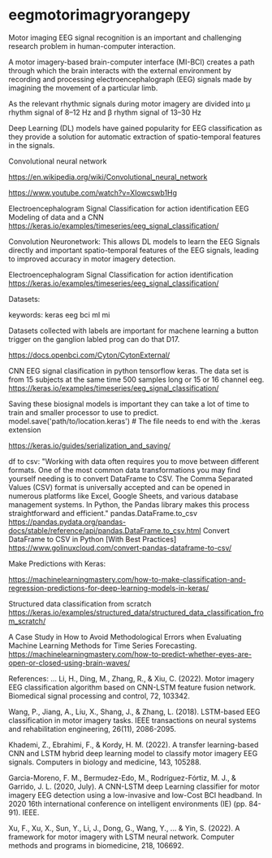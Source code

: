 # eegmotorimagryorangepy

Motor imaging EEG signal recognition is an important and challenging research problem in human-computer interaction. 

A motor imagery-based brain-computer interface (MI-BCI) creates a path through which the brain interacts with the external environment by recording and processing electroencephalograph (EEG) signals made by imagining the movement of a particular limb.

As the relevant rhythmic signals during motor imagery are divided into μ rhythm signal of 8–12 Hz and β rhythm signal of 13–30 Hz 

Deep Learning (DL) models have gained popularity for EEG classification as they provide a solution for automatic extraction of spatio-temporal features in the signals. 

Convolutional neural network

https://en.wikipedia.org/wiki/Convolutional_neural_network

https://www.youtube.com/watch?v=XIowcswb1Hg

Electroencephalogram Signal Classification for action identification
EEG Modeling of data and a CNN
https://keras.io/examples/timeseries/eeg_signal_classification/

Convolution Neuronetwork:
This allows DL models to learn the EEG Signals directly and important spatio-temporal features of the EEG signals, leading to improved accuracy in motor imagery detection.

Electroencephalogram Signal Classification for action identification
https://keras.io/examples/timeseries/eeg_signal_classification/

Datasets:

keywords: keras eeg bci ml mi

Datasets collected with labels are important for machene learning a button trigger on the ganglion labled prog can do that D17.

https://docs.openbci.com/Cyton/CytonExternal/

CNN EEG signal clasification in python tensorflow keras.
The data set is from 15 subjects at the same time 500 samples long or 15 or 16 channel eeg.
https://keras.io/examples/timeseries/eeg_signal_classification/

Saving these biosignal models is important they can take a lot of time to train and smaller processor to use to predict. 
model.save('path/to/location.keras')  # The file needs to end with the .keras extension

https://keras.io/guides/serialization_and_saving/

df to csv:
"Working with data often requires you to move between different formats. One of the most common data transformations you may find yourself needing is to convert DataFrame to CSV. The Comma Separated Values (CSV) format is universally accepted and can be opened in numerous platforms like Excel, Google Sheets, and various database management systems. In Python, the Pandas library makes this process straightforward and efficient."
pandas.DataFrame.to_csv
https://pandas.pydata.org/pandas-docs/stable/reference/api/pandas.DataFrame.to_csv.html
Convert DataFrame to CSV in Python [With Best Practices]
https://www.golinuxcloud.com/convert-pandas-dataframe-to-csv/

Make Predictions with Keras:

https://machinelearningmastery.com/how-to-make-classification-and-regression-predictions-for-deep-learning-models-in-keras/

Structured data classification from scratch
https://keras.io/examples/structured_data/structured_data_classification_from_scratch/

A Case Study in How to Avoid Methodological Errors when
Evaluating Machine Learning Methods for Time Series Forecasting.
https://machinelearningmastery.com/how-to-predict-whether-eyes-are-open-or-closed-using-brain-waves/

References:
...
Li, H., Ding, M., Zhang, R., & Xiu, C. (2022). Motor imagery EEG classification algorithm based on CNN-LSTM feature fusion network. Biomedical signal processing and control, 72, 103342.

Wang, P., Jiang, A., Liu, X., Shang, J., & Zhang, L. (2018). LSTM-based EEG classification in motor imagery tasks. IEEE transactions on neural systems and rehabilitation engineering, 26(11), 2086-2095.

Khademi, Z., Ebrahimi, F., & Kordy, H. M. (2022). A transfer learning-based CNN and LSTM hybrid deep learning model to classify motor imagery EEG signals. Computers in biology and medicine, 143, 105288.

Garcia-Moreno, F. M., Bermudez-Edo, M., Rodríguez-Fórtiz, M. J., & Garrido, J. L. (2020, July). A CNN-LSTM deep Learning classifier for motor imagery EEG detection using a low-invasive and low-Cost BCI headband. In 2020 16th international conference on intelligent environments (IE) (pp. 84-91). IEEE.

Xu, F., Xu, X., Sun, Y., Li, J., Dong, G., Wang, Y., ... & Yin, S. (2022). A framework for motor imagery with LSTM neural network. Computer methods and programs in biomedicine, 218, 106692.
